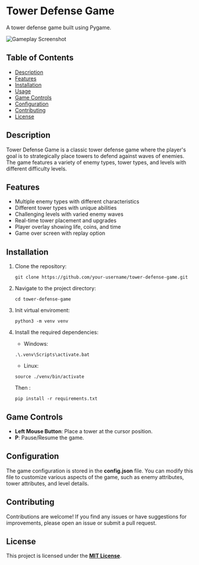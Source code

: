 # Tower Defense Game

A tower defense game built using Pygame.

![Gameplay Screenshot](screenshot.png)

## Table of Contents

- [Description](#description)
- [Features](#features)
- [Installation](#installation)
- [Usage](#usage)
- [Game Controls](#game-controls)
- [Configuration](#configuration)
- [Contributing](#contributing)
- [License](#license)

## Description

Tower Defense Game is a classic tower defense game where the player's goal is to strategically place towers to defend against waves of enemies. The game features a variety of enemy types, tower types, and levels with different difficulty levels.

## Features

- Multiple enemy types with different characteristics
- Different tower types with unique abilities
- Challenging levels with varied enemy waves
- Real-time tower placement and upgrades
- Player overlay showing life, coins, and time
- Game over screen with replay option

## Installation

1. Clone the repository:

   ```shell
   git clone https://github.com/your-username/tower-defense-game.git
   ```
2. Navigate to the project directory:

    ```shell
    cd tower-defense-game
    ```
3. Init virtual enviroment:
     ```shell
     python3 -m venv venv
     ```
4. Install the required dependencies:
   - Windows: 
    ```shell
    .\.venv\Scripts\activate.bat
    ```
    - Linux: 
    ```shell
    source ./venv/bin/activate
    ```
    Then :
    ```shell
    pip install -r requirements.txt
    ```

## Game Controls
- __Left Mouse Button__: Place a tower at the cursor position.
- __P__: Pause/Resume the game.

## Configuration
The game configuration is stored in the __config.json__ file. You can modify this file to customize various aspects of the game, such as enemy attributes, tower attributes, and level details.

## Contributing
Contributions are welcome! If you find any issues or have suggestions for improvements, please open an issue or submit a pull request.

## License
This project is licensed under the <span style="text-decoration:underline">**MIT License**</span>.

